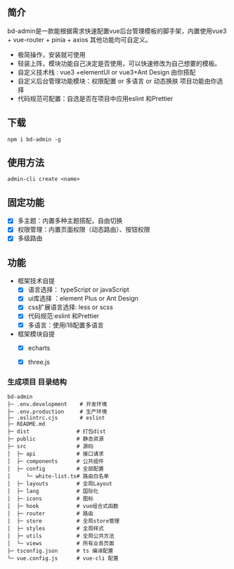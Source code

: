 ## 简介

bd-admin是一款能根据需求快速配置vue后台管理模板的脚手架，内置使用vue3 + vue-router + pinia + axios 其他功能均可自定义。

- 极简操作，安装就可使用
- 轻装上阵，模块功能自己决定是否使用，可以快速修改为自己想要的模板。
- 自定义技术栈 : vue3 +elementUI or vue3+Ant Design 由你搭配
- 自定义后台管理功能模块：权限配置 or 多语言 or 动态换肤 项目功能由你选择
- 代码规范可配置：自选是否在项目中应用eslint 和Prettier

## 下载

```
npm i bd-admin -g
```

## 使用方法

```
admin-cli create <name>
```

## 固定功能

- [x] 多主题：内置多种主题搭配，自由切换
- [x] 权限管理：内置页面权限（动态路由）、按钮权限
- [x] 多级路由

## 功能

- 框架技术自提
  - [x] 语言选择： typeScript or javaScript
  - [x] ui库选择 ：element Plus or Ant Design
  - [x] css扩展语言选择: less or scss
  - [x] 代码规范:eslint 和Prettier
  - [x] 多语言：使用i18配置多语言
- 框架模块自提
  - [x] echarts
  - [x] three.js



### 生成项目 目录结构

```
bd-admin
├─ .env.development    # 开发环境
├─ .env.production     # 生产环境
├─ .eslintrc.cjs       # eslint
├─ README.md          
├─ dist               # 打包dist
├─ public             # 静态资源
├─ src                # 源码
│  ├─ api             # 接口请求
│  ├─ components      # 公共组件
│  ├─ config          # 全部配置
│  	  └─ white-list.ts# 路由白名单
│  ├─ layouts         # 全局Layout
│  ├─ lang        	  # 国际化
│  ├─ icons        	  # 图标
│  ├─ hook        	  # vue组合式函数
│  ├─ router          # 路由
│  ├─ store           # 全局store管理
│  ├─ styles          # 全局样式
│  ├─ utils           # 全局公共方法
│  └─ views           # 所有业务页面
├─ tsconfig.json      # ts 编译配置
└─ vue.config.js      # vue-cli 配置
```

